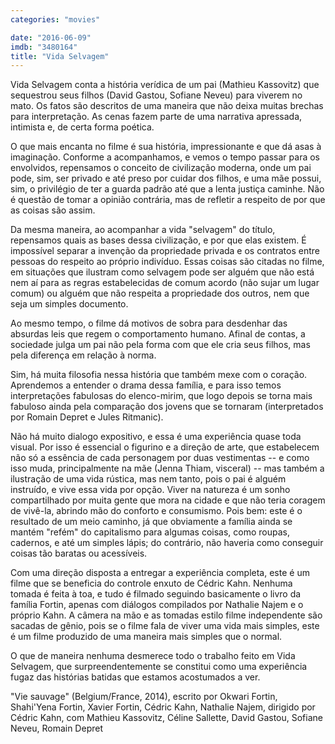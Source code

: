 ```yaml
---
categories: "movies"

date: "2016-06-09"
imdb: "3480164"
title: "Vida Selvagem"
---
```

Vida Selvagem conta a história verídica de um pai (Mathieu Kassovitz) que sequestrou seus filhos (David Gastou, Sofiane Neveu) para viverem no mato. Os fatos são descritos de uma maneira que não deixa muitas brechas para interpretação. As cenas fazem parte de uma narrativa apressada, intimista e, de certa forma poética.

O que mais encanta no filme é sua história, impressionante e que dá asas à imaginação. Conforme a acompanhamos, e vemos o tempo passar para os envolvidos, repensamos o conceito de civilização moderna, onde um pai pode, sim, ser privado e até preso por cuidar dos filhos, e uma mãe possui, sim, o privilégio de ter a guarda padrão até que a lenta justiça caminhe. Não é questão de tomar a opinião contrária, mas de refletir a respeito de por que as coisas são assim.

Da mesma maneira, ao acompanhar a vida "selvagem" do título, repensamos quais as bases dessa civilização, e por que elas existem. É impossível separar a invenção da propriedade privada e os contratos entre pessoas do respeito ao próprio indivíduo. Essas coisas são citadas no filme, em situações que ilustram como selvagem pode ser alguém que não está nem aí para as regras estabelecidas de comum acordo (não sujar um lugar comum) ou alguém que não respeita a propriedade dos outros, nem que seja um simples documento.

Ao mesmo tempo, o filme dá motivos de sobra para desdenhar das absurdas leis que regem o comportamento humano. Afinal de contas, a sociedade julga um pai não pela forma com que ele cria seus filhos, mas pela diferença em relação à norma.

Sim, há muita filosofia nessa história que também mexe com o coração. Aprendemos a entender o drama dessa família, e para isso temos interpretações fabulosas do elenco-mirim, que logo depois se torna mais fabuloso ainda pela comparação dos jovens que se tornaram (interpretados por Romain Depret e Jules Ritmanic).

Não há muito dialogo expositivo, e essa é uma experiência quase toda visual. Por isso é essencial o figurino e a direção de arte, que estabelecem não só a essência de cada personagem por duas vestimentas -- e como isso muda, principalmente na mãe (Jenna Thiam, visceral) -- mas também a ilustração de uma vida rústica, mas nem tanto, pois o pai é alguém instruído, e vive essa vida por opção. Viver na natureza é um sonho compartilhado por muita gente que mora na cidade e que não teria coragem de vivê-la, abrindo mão do conforto e consumismo. Pois bem: este é o resultado de um meio caminho, já que obviamente a família ainda se mantém "refém" do capitalismo para algumas coisas,  como roupas, cadernos, e até um simples lápis; do contrário, não haveria como conseguir coisas tão baratas ou acessíveis.

Com uma direção disposta a entregar a experiência completa, este é um filme que se beneficia do controle enxuto de Cédric Kahn. Nenhuma tomada é feita à toa, e tudo é filmado seguindo basicamente o livro da família Fortin, apenas com diálogos compilados por Nathalie Najem e o próprio Kahn. A câmera na mão e as tomadas estilo filme independente são sacadas de gênio, pois se o filme fala de viver uma vida mais simples, este é um filme produzido de uma maneira mais simples que o normal.

O que de maneira nenhuma desmerece todo o trabalho feito em Vida Selvagem, que surpreendentemente se constitui como uma experiência fugaz das histórias batidas que estamos acostumados a ver.

"Vie sauvage" (Belgium/France, 2014), escrito por Okwari Fortin, Shahi'Yena Fortin, Xavier Fortin, Cédric Kahn, Nathalie Najem, dirigido por Cédric Kahn, com Mathieu Kassovitz, Céline Sallette, David Gastou, Sofiane Neveu, Romain Depret


